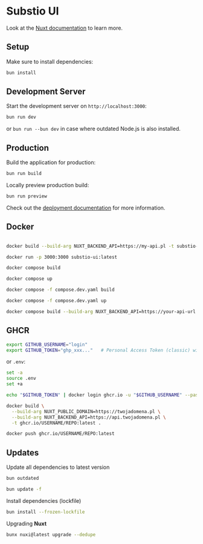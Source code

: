# Substio UI

Look at the [Nuxt documentation](https://nuxt.com/docs/getting-started/introduction) to learn more.

## Setup

Make sure to install dependencies:

```bash
bun install
```

## Development Server

Start the development server on `http://localhost:3000`:

```bash
bun run dev
```

or `bun run --bun dev` in case where outdated Node.js is also installed.

## Production

Build the application for production:

```bash
bun run build
```

Locally preview production build:

```bash
bun run preview
```

Check out the [deployment documentation](https://nuxt.com/docs/getting-started/deployment) for more information.

## Docker

```bash

docker build --build-arg NUXT_BACKEND_API=https://my-api.pl -t substio-ui:latest .

docker run -p 3000:3000 substio-ui:latest

```

```bash
docker compose build
```

```bash
docker compose up
```

```bash
docker compose -f compose.dev.yaml build
```

```bash
docker compose -f compose.dev.yaml up
```

```bash
docker compose build --build-arg NUXT_BACKEND_API=https://your-api-url
```

## GHCR

```bash
export GITHUB_USERNAME="login"
export GITHUB_TOKEN="ghp_xxx..."   # Personal Access Token (classic) with write:packages

```

or `.env`:

```bash
set -a
source .env
set +a

```

```bash
echo "$GITHUB_TOKEN" | docker login ghcr.io -u "$GITHUB_USERNAME" --password-stdin
```

```bash
docker build \
  --build-arg NUXT_PUBLIC_DOMAIN=https://twojadomena.pl \
  --build-arg NUXT_BACKEND_API=https://api.twojadomena.pl \
  -t ghcr.io/USERNAME/REPO:latest .

```

```bash
docker push ghcr.io/USERNAME/REPO:latest
```

## Updates

Update all dependencies to latest version

```bash
bun outdated
```

```bash
bun update -f
```

Install dependencies (lockfile)

```bash
bun install --frozen-lockfile
```

Upgrading **Nuxt**

```bash
bunx nuxi@latest upgrade --dedupe
```
